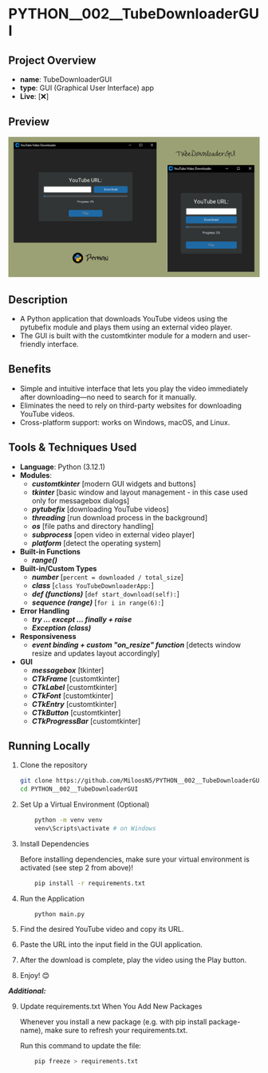 # PYTHON__002__TubeDownloaderGUI

## Project Overview 
- **name**: TubeDownloaderGUI
- **type**: GUI (Graphical User Interface) app
- **Live**: [❌]

## Preview

<img src="./previews/preview_2.png">

## Description 
- A Python application that downloads YouTube videos using the pytubefix module and plays them using an external video player.
- The GUI is built with the customtkinter module for a modern and user-friendly interface.

## Benefits
- Simple and intuitive interface that lets you play the video immediately after downloading—no need to search for it manually.
- Eliminates the need to rely on third-party websites for downloading YouTube videos.
- Cross-platform support: works on Windows, macOS, and Linux.

## Tools & Techniques Used
- **Language**: Python (3.12.1)
- **Modules**:
    - ***customtkinter*** [modern GUI widgets and buttons]
    - ***tkinter*** [basic window and layout management - in this case used only for messagebox dialogs]
    - ***pytubefix*** [downloading YouTube videos]
    - ***threading*** [run download process in the background]
    - ***os*** [file paths and directory handling]
    - ***subprocess*** [open video in external video player]
    - ***platform*** [detect the operating system]
- **Built-in Functions**
    - ***range()*** 
- **Built-in/Custom Types**
    - ***number*** [```percent = downloaded / total_size```]
    - ***class*** [```class YouTubeDownloaderApp:```]
    - ***def (functions)*** [```def start_download(self):```]
    - ***sequence (range)*** [```for i in range(6):```]
- **Error Handling**
    - ***try ... except ... finally + raise***
    - ***Exception (class)***
- **Responsiveness**
    - ***<Configure> event binding + custom "on_resize" function*** [detects window resize and updates layout accordingly]
- **GUI**
    - ***messagebox*** [tkinter]
    - ***CTkFrame*** [customtkinter]
    - ***CTkLabel*** [customtkinter]
    - ***CTkFont*** [customtkinter]
    - ***CTkEntry*** [customtkinter]
    - ***CTkButton*** [customtkinter]
    - ***CTkProgressBar*** [customtkinter]
  
## Running Locally
1. Clone the repository

   ```bash
   git clone https://github.com/MiloosN5/PYTHON__002__TubeDownloaderGUI.git
   cd PYTHON__002__TubeDownloaderGUI
   
2. Set Up a Virtual Environment (Optional)
    ```bash
        python -m venv venv
        venv\Scripts\activate # on Windows
    ```
3. Install Dependencies

   Before installing dependencies, make sure your virtual environment is activated (see step 2 from above)!
    ```bash
        pip install -r requirements.txt
    ```
4. Run the Application
    ```
        python main.py
    ```
5. Find the desired YouTube video and copy its URL.
6. Paste the URL into the input field in the GUI application.
7. After the download is complete, play the video using the Play button.
8. Enjoy! 😊

***Additional:***

9. Update requirements.txt When You Add New Packages

    Whenever you install a new package (e.g. with pip install package-name), make sure to refresh your requirements.txt.

    Run this command to update the file:
    ```bash
        pip freeze > requirements.txt
    ```

